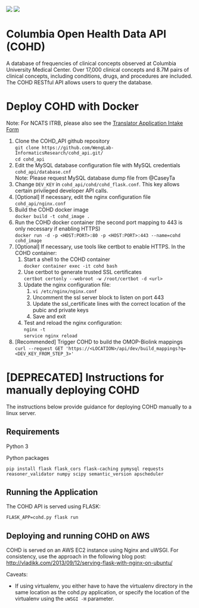 ![](https://github.com/WengLab-InformaticsResearch/cohd_api/workflows/COHD%20API%20Continuous%20Integration%20Workflow/badge.svg)
![](https://github.com/WengLab-InformaticsResearch/cohd_api/workflows/COHD%20API%20Monitoring%20Workflow/badge.svg)

# Columbia Open Health Data API (COHD)
A database of frequencies of clinical concepts observed at Columbia University Medical Center. Over 17,000 clinical concepts and 8.7M pairs of clinical concepts, including conditions, drugs, and procedures are included. The COHD RESTful API allows users to query the database. 

# Deploy COHD with Docker

Note: For NCATS ITRB, please also see the [Translator Application Intake Form](https://github.com/WengLab-InformaticsResearch/cohd_api/blob/master/translator_application_intake_form.md)

1.  Clone the COHD_API github repository  
    `git clone https://github.com/WengLab-InformaticsResearch/cohd_api.git/`  
    `cd cohd_api`
1.  Edit the MySQL database configuration file with MySQL credentials `cohd_api/database.cnf`  
    Note: Please request MySQL database dump file from @CaseyTa
1.  Change `DEV_KEY` in `cohd_api/cohd/cohd_flask.conf`. This key allows certain privileged developer API calls.
1.  [Optional] If necessary, edit the nginx configuration file `cohd_api/nginx.conf`
1.  Build the COHD docker image  
    `docker build -t cohd_image .`
1.  Run the COHD docker container (the second port mapping to 443 is only necessary if enabling HTTPS)  
    `docker run -d -p <HOST:PORT>:80 -p <HOST:PORT>:443 --name=cohd cohd_image`  
1.  [Optional] If necessary, use tools like certbot to enable HTTPS. In the COHD container:
    1.  Start a shell to the COHD container  
        `docker container exec -it cohd bash`
    1.  Use certbot to generate trusted SSL certificates  
        `certbot certonly --webroot -w /root/certbot -d <url>`
    1.  Update the nginx configuration file: 
        1.  `vi /etc/nginx/nginx.conf`
        1.  Uncomment the ssl server block to listen on port 443
        1.  Update the ssl_certificate lines with the correct location of the pubic and private keys
        1.  Save and exit
    1.  Test and reload the nginx configuration:  
        `nginx -t`  
        `service nginx reload`
1.  [Recommended] Trigger COHD to build the OMOP-Biolink mappings    
    `curl --request GET 'https://<LOCATION>/api/dev/build_mappings?q=<DEV_KEY_FROM_STEP_3>'`


# [DEPRECATED] Instructions for manually deploying COHD 

The instructions below provide guidance for deploying COHD manually to a linux server.

## Requirements

Python 3

Python packages
```
pip install flask flask_cors flask-caching pymysql requests reasoner_validator numpy scipy semantic_version apscheduler
```

## Running the Application

The COHD API is served using FLASK:

```
FLASK_APP=cohd.py flask run
```

## Deploying and running COHD on AWS
COHD is served on an AWS EC2 instance using Nginx and uWSGI. For consistency, use the approach in the following blog post: http://vladikk.com/2013/09/12/serving-flask-with-nginx-on-ubuntu/

Caveats:

- If using virtualenv, you either have to have the virtualenv directory in the same location as the cohd.py application, or specify the location of the virtualenv using the `uWSGI -H` parameter.
